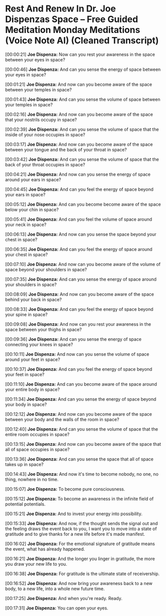 # Rest And Renew In Dr. Joe Dispenzas Space – Free Guided Meditation Monday Meditations (Voice Note AI) (Cleaned Transcript)

[00:00:21]
**Joe Dispenza:**
Now can you rest your awareness in the space between your eyes in space?

[00:00:46]
**Joe Dispenza:**
And can you sense the energy of space between your eyes in space?

[00:01:21]
**Joe Dispenza:**
And now can you become aware of the space between your temples in space?

[00:01:43]
**Joe Dispenza:**
And can you sense the volume of space between your temples in space?

[00:02:16]
**Joe Dispenza:**
And now can you become aware of the space that your nostrils occupy in space?

[00:02:39]
**Joe Dispenza:**
And can you sense the volume of space that the inside of your nose occupies in space?

[00:03:17]
**Joe Dispenza:**
And now can you become aware of the space between your tongue and the back of your throat in space?

[00:03:42]
**Joe Dispenza:**
And can you sense the volume of space that the back of your throat occupies in space?

[00:04:21]
**Joe Dispenza:**
And now can you sense the energy of space around your ears in space?

[00:04:45]
**Joe Dispenza:**
And can you feel the energy of space beyond your ears in space?

[00:05:12]
**Joe Dispenza:**
And can you become become aware of the space below your chin in space?

[00:05:41]
**Joe Dispenza:**
And can you feel the volume of space around your neck in space?

[00:06:13]
**Joe Dispenza:**
And now can you sense the space beyond your chest in space?

[00:06:35]
**Joe Dispenza:**
And can you feel the energy of space around your chest in space?

[00:07:10]
**Joe Dispenza:**
And now can you become aware of the volume of space beyond your shoulders in space?

[00:07:35]
**Joe Dispenza:**
And can you sense the energy of space around your shoulders in space?

[00:08:09]
**Joe Dispenza:**
And now can you become aware of the space behind your back in space?

[00:08:33]
**Joe Dispenza:**
And can you feel the energy of space beyond your spine in space?

[00:09:08]
**Joe Dispenza:**
And now can you rest your awareness in the space between your thighs in space?

[00:09:36]
**Joe Dispenza:**
And can you sense the energy of space connecting your knees in space?

[00:10:11]
**Joe Dispenza:**
And now can you sense the volume of space around your feet in space?

[00:10:37]
**Joe Dispenza:**
And can you feel the energy of space beyond your feet in space?

[00:11:10]
**Joe Dispenza:**
And can you become aware of the space around your entire body in space?

[00:11:34]
**Joe Dispenza:**
And can you sense the energy of space beyond your body in space?

[00:12:12]
**Joe Dispenza:**
And now can you become aware of the space between your body and the walls of the room in space?

[00:12:40]
**Joe Dispenza:**
And can you sense the volume of space that the entire room occupies in space?

[00:13:15]
**Joe Dispenza:**
And now can you become aware of the space that all of space occupies in space?

[00:13:36]
**Joe Dispenza:**
And can you sense the space that all of space takes up in space?

[00:14:43]
**Joe Dispenza:**
And now it's time to become nobody, no one, no thing, nowhere in no time.

[00:15:07]
**Joe Dispenza:**
To become pure consciousness.

[00:15:12]
**Joe Dispenza:**
To become an awareness in the infinite field of potential potentials.

[00:15:21]
**Joe Dispenza:**
And to invest your energy into possibility.

[00:15:33]
**Joe Dispenza:**
And now, if the thought sends the signal out and the feeling draws the event back to you, I want you to move into a state of gratitude and to give thanks for a new life before it's made manifest.

[00:16:02]
**Joe Dispenza:**
For the emotional signature of gratitude means the event, what has already happened.

[00:16:21]
**Joe Dispenza:**
And the longer you linger in gratitude, the more you draw your new life to you.

[00:16:38]
**Joe Dispenza:**
For gratitude is the ultimate state of receivership.

[00:16:52]
**Joe Dispenza:**
And now bring your awareness back to a new body, to a new life, into a whole new future time.

[00:17:25]
**Joe Dispenza:**
And when you're ready. Ready.

[00:17:31]
**Joe Dispenza:**
You can open your eyes.
